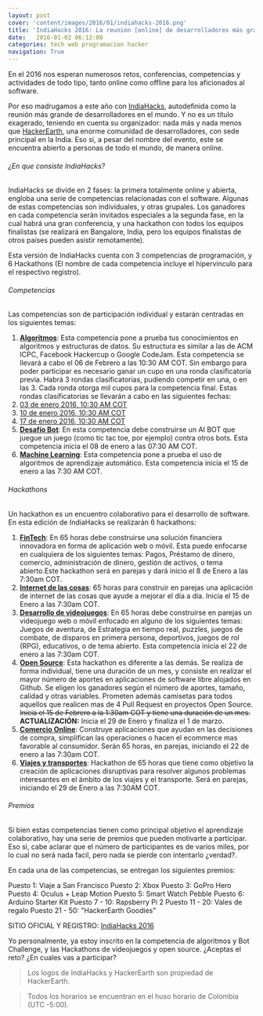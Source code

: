 ```yaml
---
layout: post
cover: 'content/images/2016/01/indiahacks-2016.png'
title: 'IndiaHacks 2016: La reunión [online] de desarrolladores más grande del mundo'
date:   2016-01-02 06:12:00
categories: tech web programacion hacker
navigation: True
---
```


En el 2016 nos esperan numerosos retos, conferencias, competencias y actividades de todo tipo, tanto online como offline para los aficionados al software.

Por eso madrugamos a este año con <a href="https://www.hackerearth.com/indiahacks-2016" target="_blank">IndiaHacks</a>, autodefinida como la reunión más grande de desarrolladores en el mundo. Y no es un título exagerado, teniendo en cuenta su organizador: nada más y nada menos que <a href="https://www.hackerearth.com/" target="_blank">HackerEarth</a>, una enorme comunidad de desarrolladores, con sede principal en la India. Eso si, a pesar del nombre del evento, este se encuentra abierto a personas de todo el mundo, de manera online.

###### ¿En que consiste IndiaHacks?


IndiaHacks se divide en 2 fases: la primera totalmente online y abierta, engloba una serie de competencias relacionadas con el software. Algunas de estas competencias son individuales, y otras grupales. Los ganadores en cada competencia serán invitados especiales a la segunda fase, en la cual habrá una gran conferencia, y una hackathon con todos los equipos finalistas (se realizará en Bangalore, India, pero los equipos finalistas de otros países pueden asistir remotamente).

Esta versión de IndiaHacks cuenta con 3 competencias de programación, y 6 Hackathons (El nombre de cada competencia incluye el hipervinculo para el respectivo registro).

###### Competencias 


Las competencias son de participación individual y estarán centradas en los siguientes temas:

1. <a href="https://www.hackerearth.com/algorithms-india-hacks-2016/" target="_blank">**Algoritmos**</a>: Esta competencia pone a prueba tus conocimientos en algoritmos y estructuras de datos. Su estructura es similar a las de ACM ICPC, Facebook Hackercup o Google CodeJam. Esta competencia se llevará a cabo el 06 de Febrero a las 10:30 AM COT. Sin embargo para poder participar es necesario ganar un cupo en una ronda clasificatoria previa. Habrá 3 rondas clasificatorias, pudiendo competir en una, o en las 3. Cada ronda otorga mil cupos para la competencia final. Estas rondas clasificatorias se llevarán a cabo en las siguientes fechas:
 1. <a href="https://www.hackerearth.com/algorithms-qualifiers-round-1/" target="_blank">03 de enero 2016, 10:30 AM COT</a>
 2. <a href="https://www.hackerearth.com/algorithms-qualifiers-round-2/" target="_blank">10 de enero 2016, 10:30 AM COT</a>
 3. <a href="https://www.hackerearth.com/algorithms-qualifiers-round-3/" target="_blank">17 de enero 2016, 10:30 AM COT</a>
2. <a href="https://www.hackerearth.com/bot-challenge-india-hacks-2016/" target="_blank">**Desafío Bot**</a>: En esta competencia debe construirse un AI BOT que juegue un juego (como tic tac toe, por ejemplo) contra otros bots. Esta competencia inicia el 08 de enero a las 07:30 AM COT.
3. <a href="https://www.hackerearth.com/machine-learning-india-hacks-2016/" target="_blank">**Machine Learning**</a>: Esta competencia pone a prueba el uso de algoritmos de aprendizaje automático. Esta competencia inicia el 15 de enero a las 7:30 AM COT.

###### Hackathons

Un hackathon es un encuentro colaborativo para el desarrollo de software. En esta edición de IndiaHacks se realizarán 6 hackathons:

1. <a href="https://www.hackerearth.com/sprints/fintech-india-hacks-2016/" target="_blank">**FinTech**</a>: En 65 horas debe construirse una solución financiera innovadora en forma de aplicación web o móvil. Esta puede enfocarse en cualquiera de los siguientes temas: Pagos, Préstamo de dinero, comercio, administración de dinero, gestión de activos, o tema abierto.Este hackathon será en parejas y dará inicio el 8 de Enero a las 7:30am COT.
2. <a href="https://www.hackerearth.com/sprints/internet-of-things-india-hacks-2016/" target="_blank">**Internet de las cosas**</a>: 65 horas para construir en parejas una aplicación de internet de las cosas que ayude a mejorar el día a día. Inicia el 15 de Enero a las 7:30am COT.
3. <a href="https://www.hackerearth.com/sprints/game-development-india-hacks-2016/" target="_blank">**Desarrollo de videojuegos**</a>: En 65 horas debe construirse en parejas un videojuego web o móvil enfocado en alguno de los siguientes temas: Juegos de aventura, de Estrategia en tiempo real, puzzles, juegos de combate, de disparos en primera persona, deportivos, juegos de rol (RPG), educativos, o de tema abierto. Esta competencia inicia el 22 de enero a las 7:30am COT.
4. <a href="https://www.hackerearth.com/sprints/open-source-india-hacks-2016/" target="_blank">**Open Source**</a>: Esta hackathon es diferente a las demás. Se realiza de forma individual, tiene una duración de un mes, y consiste en realizar el mayor número de aportes en aplicaciones de software libre alojados en Github. Se eligen los ganadores según el número de aportes, tamaño, calidad y otras variables. Prometen además camisetas para todos aquellos que realicen mas de 4 Pull Request en proyectos Open Source. ~~Inicia el 15 de Febrero a la 1:30am COT y tiene una duración de un mes.~~ **ACTUALIZACIÓN:** Inicia el 29 de Enero y finaliza el 1 de marzo. 
5. <a href="https://www.hackerearth.com/sprints/online-commerce-india-hacks-2016/" target="_blank">**Comercio Online**</a>: Construye aplicaciones que ayudan en las decisiones de compra, simplifican las operaciones o hacen el ecommerce mas favorable al consumidor. Serán 65 horas, en parejas, iniciando el 22 de enero a las 7:30am COT. 
6. <a href="https://www.hackerearth.com/sprints/travel-and-transportation-india-hacks-2016/" target="_blank">**Viajes y transportes**</a>: Hackathon de 65 horas que tiene como objetivo la creación de aplicaciones disruptivas para resolver algunos problemas interesantes en el ámbito de los viajes y el transporte. Será en parejas, iniciando el 29 de Enero a las 7:30AM COT.

###### Premios

Si bien estas competencias tienen como principal objetivo el aprendizaje colaborativo, hay una serie de premios que pueden motivarte a participar. Eso si, cabe aclarar que el número de participantes es de varios miles, por lo cual no será nada facil, pero nada se pierde con intentarlo ¿verdad?.

En cada una de las competencias, se entregan los siguientes premios:

Puesto 1: Viaje a San Francisco
Puesto 2: Xbox
Puesto 3: GoPro Hero
Puesto 4: Oculus + Leap Motion
Puesto 5: Smart Watch Pebble
Puesto 6: Arduino Starter Kit
Puesto 7 - 10: Rapsberry Pi 2
Puesto 11 - 20: Vales de regalo
Puesto 21 - 50: "HackerEarth Goodies"

SITIO OFICIAL Y REGISTRO: <a href="https://www.hackerearth.com/indiahacks-2016/" target="_blank">IndiaHacks 2016</a>

Yo personalmente, ya estoy inscrito en la competencia de algoritmos y Bot Challenge, y las Hackathons de videojuegos y open source. ¿Aceptas el reto? ¿En cuales vas a participar?

> Los logos de IndiaHacks y HackerEarth son propiedad de HackerEarth.

> Todos los horarios se encuentran en el huso horario de Colombia (UTC -5:00). 